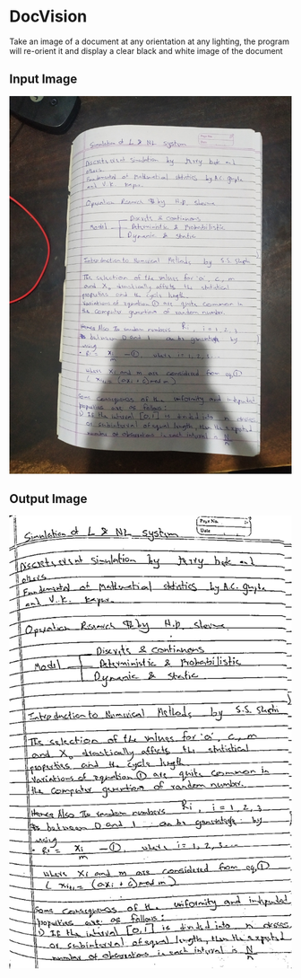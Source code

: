 # DocVision
Take an image of a document at any orientation at any lighting, the program will re-orient it and display a clear black and white image of the document
## Input Image
![Scan](https://github.com/absolution747/Document-Scanner/blob/master/notebook2.jpg)

## Output Image
![Doc](https://github.com/absolution747/Document-Scanner/blob/master/Document.jpg)
 
